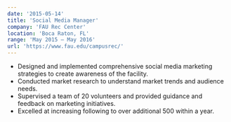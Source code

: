 ```yaml
---
date: '2015-05-14'
title: 'Social Media Manager'
company: 'FAU Rec Center'
location: 'Boca Raton, FL'
range: 'May 2015 – May 2016'
url: 'https://www.fau.edu/campusrec/'
---
```


- Designed and implemented comprehensive social media marketing strategies to create awareness of the facility.
- Conducted market research to understand market trends and audience needs.
- Supervised a team of 20 volunteers and provided guidance and feedback on marketing initiatives.
- Excelled at increasing following to over additional 500 within a year.
